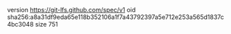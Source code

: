 version https://git-lfs.github.com/spec/v1
oid sha256:a8a31df9eda65e118b352106a1f7a43792397a5e712e253a565d1837c4bc3048
size 751
